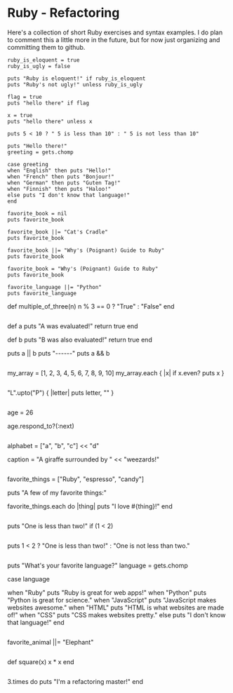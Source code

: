 # Ruby - Refactoring

Here's a collection of short Ruby exercises and syntax examples. I do 
plan to comment this a little more in the future, but for now just organizing 
and committing them to github.

```
ruby_is_eloquent = true
ruby_is_ugly = false

puts "Ruby is eloquent!" if ruby_is_eloquent
puts "Ruby's not ugly!" unless ruby_is_ugly
```

```
flag = true
puts "hello there" if flag
```

```
x = true
puts "hello there" unless x
```

```
puts 5 < 10 ? " 5 is less than 10" : " 5 is not less than 10"
```

```
puts "Hello there!"
greeting = gets.chomp

case greeting
when "English" then puts "Hello!"
when "French" then puts "Bonjour!"
when "German" then puts "Guten Tag!"
when "Finnish" then puts "Haloo!"
else puts "I don't know that language!"
end
```

```
favorite_book = nil
puts favorite_book

favorite_book ||= "Cat's Cradle"
puts favorite_book

favorite_book ||= "Why's (Poignant) Guide to Ruby"
puts favorite_book

favorite_book = "Why's (Poignant) Guide to Ruby"
puts favorite_book
```

```
favorite_language ||= "Python"
puts favorite_language

```
def multiple_of_three(n)
  n % 3 == 0 ? "True" : "False"
end
```

```
def a
  puts "A was evaluated!"
  return true
end

def b
  puts "B was also evaluated!"
  return true
end

puts a || b
puts "------"
puts a && b
```

```
my_array = [1, 2, 3, 4, 5, 6, 7, 8, 9, 10]
my_array.each { |x| if x.even? puts x }
```

```
"L".upto("P") { |letter| puts letter, "" }
```

```
age = 26

age.respond_to?(:next)
```

```
alphabet = ["a", "b", "c"] << "d"

caption = "A giraffe surrounded by " << "weezards!" 
```

```
favorite_things = ["Ruby", "espresso", "candy"]

puts "A few of my favorite things:"

favorite_things.each do |thing|
  puts "I love #{thing}!"
end
```

```
puts "One is less than two!" if (1 < 2)
```

```
puts 1 < 2 ? "One is less than two!" : "One is not less than two."
```

```
puts "What's your favorite language?"
language = gets.chomp

case language

when "Ruby"
  puts "Ruby is great for web apps!"
when "Python"
  puts "Python is great for science."
when "JavaScript"
  puts "JavaScript makes websites awesome."
when "HTML"
  puts "HTML is what websites are made of!"
when "CSS"
  puts "CSS makes websites pretty."
else
  puts "I don't know that language!"
end
```

```
favorite_animal ||= "Elephant"
```

```
def square(x)
    x * x
end
```

```
3.times do
  puts "I'm a refactoring master!"
end
```